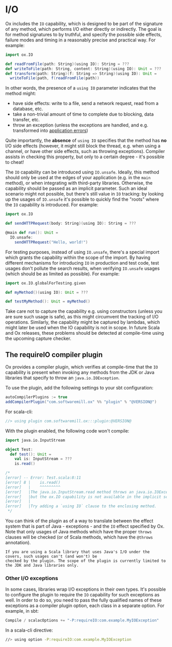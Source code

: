 # I/O

Ox includes the `IO` capability, which is designed to be part of the signature of any method, which performs I/O
either directly or indirectly. The goal is for method signatures to by truthful, and specify the possible side effects,
failure modes and timing in a reasonably precise and practical way. For example:

```scala mdoc:compile
import ox.IO

def readFromFile(path: String)(using IO): String = ???
def writeToFile(path: String, content: String)(using IO): Unit = ???
def transform(path: String)(f: String => String)(using IO): Unit =
  writeToFile(path, f(readFromFile(path))
```

In other words, the presence of a `using IO` parameter indicates that the method might:

* have side effects: write to a file, send a network request, read from a database, etc.
* take a non-trivial amount of time to complete due to blocking, data transfer, etc.
* throw an exception (unless the exceptions are handled, and e.g. transformed into 
  [application errors](basics/error-handling.md))

Quite importantly, the **absence** of `using IO` specifies that the method has **no** I/O side effects (however, it 
might still block the thread, e.g. when using a channel, or have other side effects, such as throwing exceptions).
Compiler assists in checking this property, but only to a certain degree - it's possible to cheat!

The `IO` capability can be introduced using `IO.unsafe`. Ideally, this method should only be used at the edges of your 
application (e.g. in the `main` method), or when integrating with third-party libraries. Otherwise, the capability
should be passed as an implicit parameter. Such an ideal scenario might not possible, but there's still value in `IO`
tracking: by looking up the usages of `IO.unsafe` it's possible to quickly find the "roots" where the `IO` capability 
is introduced. For example:

```scala mdoc:compile
import ox.IO

def sendHTTPRequest(body: String)(using IO): String = ???

@main def run(): Unit = 
  IO.unsafe:
    sendHTTPRequest("Hello, world!")
```

For testing purposes, instead of using `IO.unsafe`, there's a special import which grants the capability within the
scope of the import. By having different mechanisms for introducing `IO` in production and test code, test usages don't
pollute the search results, when verifying `IO.unsafe` usages (which should be as limited as possible). For example:

```scala mdoc:compile
import ox.IO.globalForTesting.given

def myMethod()(using IO): Unit = ???

def testMyMethod(): Unit = myMethod()
```

Take care not to capture the capability e.g. using constructors (unless you are sure such usage is safe), as this might 
circumvent the tracking of I/O operations. Similarly, the capability might be captured by lambdas, which might later be 
used when the IO capability is not in scope. In future Scala and Ox releases, these problems should be detected at 
compile-time using the upcoming capture checker.

## The requireIO compiler plugin

Ox provides a compiler plugin, which verifies at compile-time that the `IO` capability is present when invoking any
methods from the JDK or Java libraries that specify to throw an `java.io.IOException`. 

To use the plugin, add the following settings to your sbt configuration:

```scala
autoCompilerPlugins := true
addCompilerPlugin("com.softwaremill.ox" %% "plugin" % "@VERSION@")
```

For scala-cli:

```scala
//> using plugin com.softwaremill.ox:::plugin:@VERSION@
```

With the plugin enabled, the following code won't compile:

```scala
import java.io.InputStream

object Test:
  def test(): Unit =
    val is: InputStream = ???
    is.read()

/*
[error] -- Error: Test.scala:8:11
[error] 8 |    is.read()
[error]   |    ^^^^^^^^^
[error]   |The java.io.InputStream.read method throws an java.io.IOException,
[error]   |but the ox.IO capability is not available in the implicit scope.
[error]   |
[error]   |Try adding a `using IO` clause to the enclosing method.
 */
```

You can think of the plugin as of a way to translate between the effect system that is part of Java - exceptions - and 
the `IO` effect specified by Ox. Note that only usages of Java methods which have the proper `throws` clauses will be 
checked (or of Scala methods, which have the `@throws` annotation). 

```{note}
If you are using a Scala library that uses Java's I/O under the covers, such usages can't (and won't) be 
checked by the plugin. The scope of the plugin is currently limited to the JDK and Java libraries only.
```

### Other I/O exceptions

In some cases, libraries wrap I/O exceptions in their own types. It's possible to configure the plugin to require the
`IO` capability for such exceptions as well. In order to do so, you need to pass the fully qualified names of these 
exceptions as a compiler plugin option, each class in a separate option. For example, in sbt:

```scala
Compile / scalacOptions += "-P:requireIO:com.example.MyIOException"
```

In a scala-cli directive:

```bash
//> using option -P:requireIO:com.example.MyIOException
```
